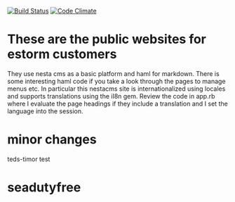 [![Build Status](https://travis-ci.org/semdinsp/tl-lotto-com.png)](https://travis-ci.org/semdinsp/tl-lotto-com)
[![Code Climate](https://codeclimate.com/repos/52848aaec7f3a33db700b7b1/badges/f23c064085d9f64c0e40/gpa.png)](https://codeclimate.com/repos/52848aaec7f3a33db700b7b1/feed)
# These are the public websites for estorm customers
They use nesta cms as a basic platform and haml for markdown.
There is some interesting haml code if you take a look through the pages to manage menus etc.  In particular this nestacms site is internationalized using locales and supports translations using the iI8n gem. Review the code in app.rb where I evaluate the page headings if they include a translation and I set the language into the session.

# minor changes
teds-timor test
# seadutyfree
